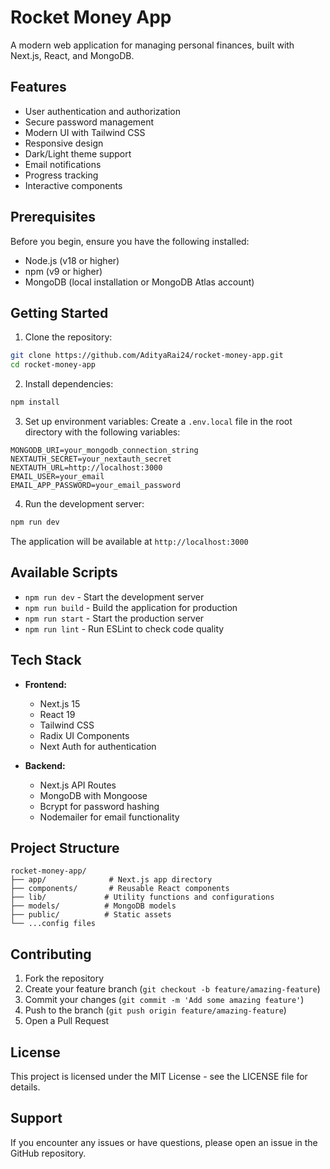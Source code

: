 # Rocket Money App

A modern web application for managing personal finances, built with Next.js, React, and MongoDB.

## Features

- User authentication and authorization
- Secure password management
- Modern UI with Tailwind CSS
- Responsive design
- Dark/Light theme support
- Email notifications
- Progress tracking
- Interactive components

## Prerequisites

Before you begin, ensure you have the following installed:
- Node.js (v18 or higher)
- npm (v9 or higher)
- MongoDB (local installation or MongoDB Atlas account)

## Getting Started

1. Clone the repository:
```bash
git clone https://github.com/AdityaRai24/rocket-money-app.git
cd rocket-money-app
```

2. Install dependencies:
```bash
npm install
```

3. Set up environment variables:
Create a `.env.local` file in the root directory with the following variables:
```env
MONGODB_URI=your_mongodb_connection_string
NEXTAUTH_SECRET=your_nextauth_secret
NEXTAUTH_URL=http://localhost:3000
EMAIL_USER=your_email
EMAIL_APP_PASSWORD=your_email_password
```

4. Run the development server:
```bash
npm run dev
```

The application will be available at `http://localhost:3000`

## Available Scripts

- `npm run dev` - Start the development server
- `npm run build` - Build the application for production
- `npm run start` - Start the production server
- `npm run lint` - Run ESLint to check code quality

## Tech Stack

- **Frontend:**
  - Next.js 15
  - React 19
  - Tailwind CSS
  - Radix UI Components
  - Next Auth for authentication

- **Backend:**
  - Next.js API Routes
  - MongoDB with Mongoose
  - Bcrypt for password hashing
  - Nodemailer for email functionality

## Project Structure

```
rocket-money-app/
├── app/              # Next.js app directory
├── components/       # Reusable React components
├── lib/             # Utility functions and configurations
├── models/          # MongoDB models
├── public/          # Static assets
└── ...config files
```

## Contributing

1. Fork the repository
2. Create your feature branch (`git checkout -b feature/amazing-feature`)
3. Commit your changes (`git commit -m 'Add some amazing feature'`)
4. Push to the branch (`git push origin feature/amazing-feature`)
5. Open a Pull Request

## License

This project is licensed under the MIT License - see the LICENSE file for details.

## Support

If you encounter any issues or have questions, please open an issue in the GitHub repository.
